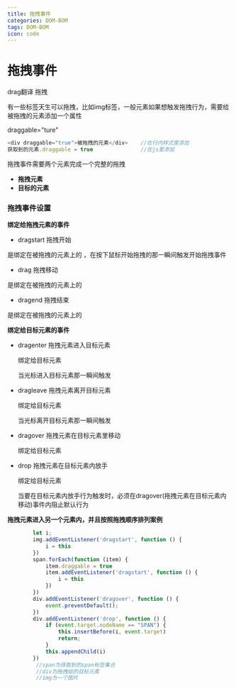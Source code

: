 ```yaml
---
title: 拖拽事件
categories: DOM-BOM
tags: DOM-BOM
icon: code
---
```

# 拖拽事件

drag翻译 拖拽

有一些标签天生可以拖拽，比如img标签，一般元素如果想触发拖拽行为，需要给被拖拽的元素添加一个属性

draggable="ture"

```js
<div draggable="true">被拖拽的元素</div>    //在行内样式里添加
获取到的元素.draggable = true               //在js里添加
```

拖拽事件需要两个元素完成一个完整的拖拽

- **拖拽元素**
- **目标的元素**

### 拖拽事件设置

**绑定给拖拽元素的事件**

- dragstart    拖拽开始

是绑定在被拖拽的元素上的 ，在按下鼠标开始拖拽的那一瞬间触发开始拖拽事件

- drag   拖拽移动

是绑定在被拖拽的元素上的

- dragend   拖拽结束

是绑定在被拖拽的元素上的

**绑定给目标元素的事件**

- dragenter  拖拽元素进入目标元素

  绑定给目标元素

  当光标进入目标元素那一瞬间触发

- dragleave   拖拽元素离开目标元素

  绑定给目标元素

  当光标离开目标元素那一瞬间触发

- dragover   拖拽元素在目标元素里移动

  绑定给目标元素

- drop   拖拽元素在目标元素内放手

  绑定给目标元素

  当要在目标元素内放手行为触发时，必须在dragover(拖拽元素在目标元素内移动)事件内阻止默认行为

**拖拽元素进入另一个元素内，并且按照拖拽顺序排列案例**

```js
        let i;
        img.addEventListener('dragstart', function () {
            i = this
        })
        span.forEach(function (item) {
            item.draggable = true
            item.addEventListener('dragstart', function () {
                i = this
            })
        })
        div.addEventListener('dragover', function () {
            event.preventDefault();
        })
        div.addEventListener('drop', function () {
            if (event.target.nodeName == "SPAN") {
                this.insertBefore(i, event.target)
                return;
            }
            this.appendChild(i)
        })
         //span为获取到的span标签集合
         //div为拖拽给的目标元素
         //img为一个图片
```

